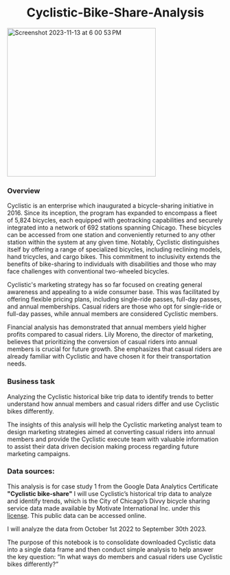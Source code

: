 <h1 align="center">
Cyclistic-Bike-Share-Analysis
</h1>
<p align="center">

</p>
<img width="346" alt="Screenshot 2023-11-13 at 6 00 53 PM" src="https://github.com/alexavelez/cyclistic_analysis/assets/143228567/8f2f5b29-86e7-4380-8830-7cc3e3b8c604">



### Overview

Cyclistic is an enterprise which inaugurated a bicycle-sharing initiative in 2016. Since its inception, the program has expanded to encompass a fleet of 5,824 bicycles, each equipped with geotracking capabilities and securely integrated into a network of 692 stations spanning Chicago. These bicycles can be accessed from one station and conveniently returned to any other station within the system at any given time. Notably, Cyclistic distinguishes itself by offering a range of specialized bicycles, including reclining models, hand tricycles, and cargo bikes. This commitment to inclusivity extends the benefits of bike-sharing to individuals with disabilities and those who may face challenges with conventional two-wheeled bicycles.

Cyclistic's marketing strategy has so far focused on creating general awareness and appealing to a wide consumer base. This was facilitated by offering flexible pricing plans, including single-ride passes, full-day passes, and annual memberships. Casual riders are those who opt for single-ride or full-day passes, while annual members are considered Cyclistic members. 

Financial analysis has demonstrated that annual members yield higher profits compared to casual riders. Lily Moreno, the director of marketing, believes that prioritizing the conversion of casual riders into annual members is crucial for future growth. She emphasizes that casual riders are already familiar with Cyclistic and have chosen it for their transportation needs.

### Business task
Analyzing the Cyclistic historical bike trip data to identify trends to better understand how annual members and casual riders differ and use Cyclistic bikes differently. 

The insights of this analysis will help the Cyclistic marketing analyst team to design marketing strategies aimed at converting casual riders into annual members and provide the Cyclistic execute team with valuable information to assist their data driven decision making process regarding future marketing campaigns.

### Data sources:
This analysis is for case study 1 from the Google Data Analytics Certificate **"Cyclistic bike-share"**
I will use Cyclistic’s historical trip data to analyze and identify trends, which is the City of Chicago’s Divvy bicycle sharing service data made available by Motivate International Inc. under this [license](https://divvybikes.com/data-license-agreement). This public data can be accessed online. 

I will analyze the data from October 1st 2022 to September 30th 2023.

The purpose of this notebook is to consolidate downloaded Cyclistic data into a single data frame and then conduct simple analysis to help answer the key question: “In what ways do members and casual riders use Cyclistic bikes differently?”
